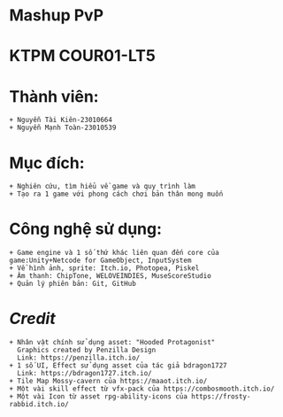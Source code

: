 # Mashup PvP
# KTPM COUR01-LT5
# Thành viên:
    + Nguyễn Tài Kiên-23010664
    + Nguyễn Mạnh Toàn-23010539
# Mục đích:
    + Nghiên cứu, tìm hiểu về game và quy trình làm
    + Tạo ra 1 game với phong cách chơi bản thân mong muốn
# Công nghệ sử dụng:
    + Game engine và 1 số thứ khác liên quan đến core của game:Unity+Netcode for GameObject, InputSystem
    + Về hình ảnh, sprite: Itch.io, Photopea, Piskel
    + Âm thanh: ChipTone, WELOVEINDIES, MuseScoreStudio
    + Quản lý phiên bản: Git, GitHub

# ***Credit***
    + Nhân vật chính sử dụng asset: "Hooded Protagonist"
      Graphics created by Penzilla Design  
      Link: https://penzilla.itch.io/
    + 1 số UI, Effect sử dụng asset của tác giả bdragon1727
      Link: https://bdragon1727.itch.io/
    + Tile Map Mossy-cavern của https://maaot.itch.io/
    + Một vài skill effect từ vfx-pack của https://combosmooth.itch.io/
    + Một vài Icon từ asset rpg-ability-icons của https://frosty-rabbid.itch.io/